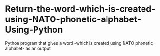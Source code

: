 # Return-the-word-which-is-created-using-NATO-phonetic-alphabet-Using-Python
Python program that gives a word -which is created using NATO phonetic alphabet- as an output 
